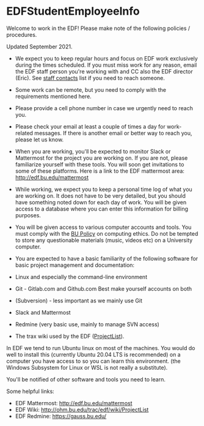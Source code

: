 # EDFStudentEmployeeInfo
Welcome to work in the EDF!  Please make note of the following policies / procedures.

Updated September 2021.

 *  We expect you to keep regular hours and focus on EDF work exclusively during the times scheduled.  If you must miss work for any reason, email the EDF staff person you're working with and CC also the EDF director (Eric).  See [staff contacts](http://sites.bu.edu/edf/contact/about-edf#staff) list if you need to reach someone.

 *  Some work can be remote, but you need to comply with the requirements mentioned here.

 *  Please provide a cell phone number in case we urgently need to reach you.

 *  Please check your email at least a couple of times a day for work-related messages.  If there is another email or better way to reach you, please let us know.

 *  When you are working, you'll be expected to monitor Slack or Mattermost for the project you are working on.  If you are not, please familiarize yourself with these tools.  You will soon get invitations to some of these platforms.  Here is a link to the EDF mattermost area: http://edf.bu.edu/mattermost

 *  While working, we expect you to keep a personal time log of what you are working on.  It does not have to be very detailed, but you should have something noted down for each day of work.  You will be given access to a database where you can enter this information for billing purposes.

 *  You will be given access to various computer accounts and tools.  You must comply with the [BU Policy](https://www.bu.edu/policies/conditions-of-use-policy-computing-ethics/) on computing ethics.  Do not be tempted to store any questionable materials (music, videos etc) on a University computer.

 *  You are expected to have a basic familiarity of the following software for basic project management and documentation:

   * Linux and especially the command-line environment
   * Git - Gitlab.com and Github.com  Best make yourself accounts on both
   * (Subversion) - less important as we mainly use Git
   * Slack and Mattermost
   * Redmine (very basic use, mainly to manage SVN access)
   * The trax wiki used by the EDF ([ProjectList](ohm)).

In EDF we tend to run Ubuntu linux on most of the machines.  You would do well to install this (currently Ubuntu 20.04 LTS is recommended) on a computer you have access to so you can learn this environment.  (the Windows Subsystem for Linux or WSL is not really a substitute).

You'll be notified of other software and tools you need to learn.

Some helpful links:

 * EDF Mattermost: http://edf.bu.edu/mattermost
 * EDF Wiki: http://ohm.bu.edu/trac/edf/wiki/ProjectList
 * EDF Redmine:  https://gauss.bu.edu/

